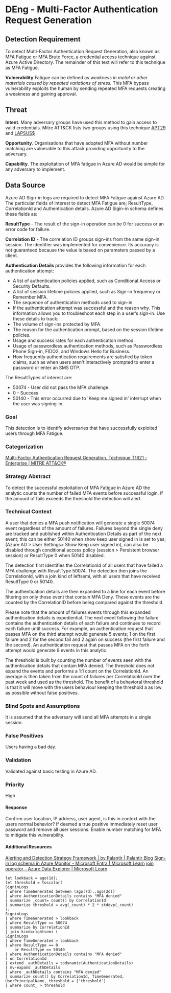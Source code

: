 # DEng - Multi-Factor Authentication Request Generation

## Detection Requirement

To detect Multi-Factor Authentication Request Generation, also known as MFA Fatigue or MFA Brute Force, a credential access technique against Azure Active Directory. The remainder of this text will refer to this technique as MFA Fatigue.

**Vulnerability**
Fatigue can be defined as *weakness in metal or other materials caused by repeated variations of stress.* This MFA bypass vulnerability exploits the human by sending repeated MFA requests creating a weakness and gaining approval.

## Threat
**Intent**. Many adversary groups have used this method to gain access to valid credentials. Mitre ATT&CK lists two groups using this technique [APT29](https://attack.mitre.org/groups/G0016) and [LAPSUS$](https://attack.mitre.org/groups/G1004)

**Opportunity**. Organisations that have adopted MFA without number matching are vulnerable to this attack providing opportunity to the adversary. 

**Capability**. The exploitation of MFA fatigue in Azure AD would be simple for any adversary to implement.

## Data Source
Azure AD Sign-in logs are required to detect MFA Fatigue against Azure AD. The particular fields of interest to detect MFA Fatigue are; ResultType, CorrelationId and Authentication details. Azure AD Sigin-in schema defines these fields as:

**ResultType** - The result of the sign-in operation can be 0 for success or an error code for failure.

**Correlation ID** - The correlation ID groups sign-ins from the same sign-in session. The identifier was implemented for convenience. Its accuracy is not guaranteed because the value is based on parameters passed by a client.

**Authentication Details** provides the following information for each authentication attempt:
- A list of authentication policies applied, such as Conditional Access or Security Defaults.
- A list of session lifetime policies applied, such as Sign-in frequency or Remember MFA.
- The sequence of authentication methods used to sign-in.
- If the authentication attempt was successful and the reason why.
This information allows you to troubleshoot each step in a user’s sign-in. Use these details to track:
- The volume of sign-ins protected by MFA.
- The reason for the authentication prompt, based on the session lifetime policies.
- Usage and success rates for each authentication method.
- Usage of passwordless authentication methods, such as Passwordless Phone Sign-in, FIDO2, and Windows Hello for Business.
- How frequently authentication requirements are satisfied by token claims, such as when users aren't interactively prompted to enter a password or enter an SMS OTP.

The ResultTypes of interest are:
- 50074 - User did not pass the MFA challenge.
- 0 - Success
- 50140 - This error occurred due to 'Keep me signed in' interrupt when the user was signing-in.

### Goal
This detection is to identify adversaries that have successfully exploited users through MFA Fatigue. 
### Categorization
[Multi-Factor Authentication Request Generation, Technique T1621 - Enterprise | MITRE ATT&CK®](https://attack.mitre.org/techniques/T1621/)
### Strategy Abstract
To detect the successful exploitation of MFA Fatigue in Azure AD the analytic counts the number of failed MFA events before successful login. If the amount of fails exceeds the threshold the detection will alert. 
### Technical Context
A user that denies a MFA push notification will generate a single 50074 event regardless of the amount of failures. Failures beyond the single deny are tracked and published within Authentication Details as part of the next event; this can be either 50140 when show keep user signed in is set to yes; (Azure AD > User Settings> Show Keep user signed in), can also be disabled through conditional access policy (session > Persistent browser session) or ResultType 0 when 50140 disabled.

The detection first identifies the CorrelationId of all users that have failed a MFA challenge with ResultType 50074. The detection then joins the CorrelationId, with a join kind of leftsemi, with all users that have received ResultType 0 or 50140. 

The authentication details are then expanded to a line for each event before filtering on only those event that contain MFA Deny. These events are the counted by the CorrelationID before being compared against the threshold.

Please note that the amount of failures events through this expanded authentication details is expediential. The next event following the failure contains the authentication details of each failure and continues to record each failure until success. For example, an authentication request that passes MFA on the third attempt would generate 5 events; 1 on the first failure and 2 for the second fail and 2 again on success (the first failure and the second). An authentication request that passes MFA on the forth attempt would generate 9 events in this analytic.

The threshold is built by counting the number of events seen with the authentication details that contain MFA denied. The threshold does not expand the events and performs a 1:1 count on the CorrelationId. An average is then taken from the count of failures per CorrelationId over the past week and used as the threshold. The benefit of a behavioral threshold is that it will move with the users behaviour keeping the threshold a as low as possible without false positives.
### Blind Spots and Assumptions
It is assumed that the adversary will send all MFA attempts in a single session. 
### False Positives
Users having a bad day.
### Validation
Validated against basic testing in Azure AD.
### Priority
High
#### Response
Confirm user location, IP address, user agent, is this in context with the users normal behavior? If deemed a true positive immediately reset user password and remove all user sessions. Enable number matching for MFA to mitigate this vulnerability.
#### Additional Resources
[Alerting and Detection Strategy Framework | by Palantir | Palantir Blog](https://blog.palantir.com/alerting-and-detection-strategy-framework-52dc33722df2)
[Sign-in log schema in Azure Monitor - Microsoft Entra | Microsoft Learn](https://learn.microsoft.com/en-us/azure/active-directory/reports-monitoring/reference-azure-monitor-sign-ins-log-schema)
[join operator - Azure Data Explorer | Microsoft Learn](https://learn.microsoft.com/en-us/azure/data-explorer/kusto/query/joinoperator?pivots=azuredataexplorer)

~~~kql
let lookback = ago(1d);
let threshold = toscalar(
SigninLogs
| where TimeGenerated between (ago(7d)..ago(2d))
| where AuthenticationDetails contains "MFA denied"
| summarize _count= count() by CorrelationId
| summarize threshold = avg(_count) * 2 * stdevp(_count)
);
SigninLogs
| where TimeGenerated > lookback
| where ResultType == 50074
| summarize by CorrelationId
| join kind=rightsemi ( 
SigninLogs
| where TimeGenerated > lookback
| where ResultType == 0
    or ResultType == 50140
| where AuthenticationDetails contains "MFA denied"
) on CorrelationId
| extend _authDetails = todynamic(AuthenticationDetails)
| mv-expand _authDetails
| where _authDetails contains "MFA denied"
| summarize count() by CorrelationId, TimeGenerated, UserPrincipalName, threshold = ['threshold']
| where count_ > threshold
~~~
